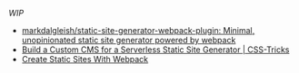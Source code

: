 _WIP_

- [markdalgleish/static-site-generator-webpack-plugin: Minimal, unopinionated static site generator powered by webpack](https://github.com/markdalgleish/static-site-generator-webpack-plugin)
- [Build a Custom CMS for a Serverless Static Site Generator | CSS-Tricks](https://css-tricks.com/build-custom-cms-serverless-static-site-generator/)
- [Create Static Sites With Webpack](https://dev.to/kayis/create-static-sites-with-webpack)
